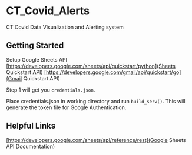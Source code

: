 # CT_Covid_Alerts
CT Covid Data Visualization and Alerting system


## Getting Started

Setup Google Sheets API
[https://developers.google.com/sheets/api/quickstart/python](Sheets Quickstart API)
[https://developers.google.com/gmail/api/quickstart/go](Gmail Quickstart API)

Step 1 will get you `credentials.json`.

Place credentials.json in working directory and run `build_serv()`. This will generate the token file for Google Authentication.


## Helpful Links

[https://developers.google.com/sheets/api/reference/rest](Google Sheets API Documentation)